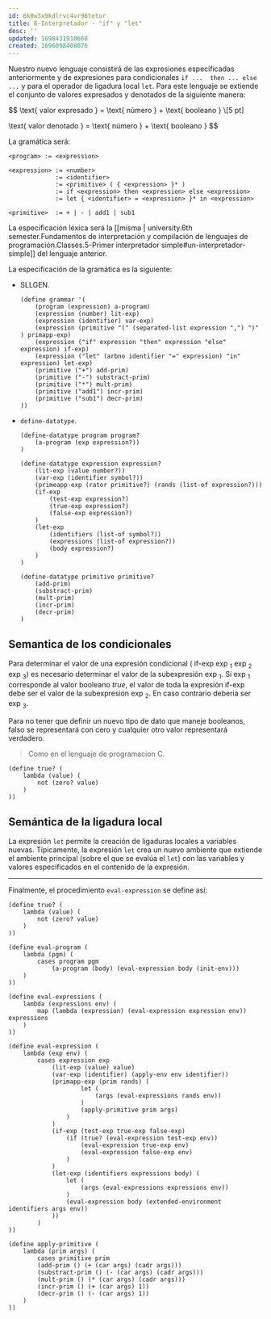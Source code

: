 ```yaml
---
id: 6k0w3x9kdlrvc4vr96tetur
title: 6-Interpretador - "if" y "let"
desc: ''
updated: 1698431910668
created: 1696098408076
---
```


Nuestro nuevo lenguaje consistirá de las expresiones especificadas anteriormente y de expresiones para condicionales `if ...  then ... else ...` y para el operador de ligadura local `let`. Para este lenguaje se extiende el conjunto de valores expresados y denotados de la siguiente manera:

$$
\text{ valor expresado } = \text{ número } + \text{ booleano } \\[5 pt]

\text{ valor denotado } = \text{ número } + \text{ booleano }
$$

La gramática será:

```
<program> := <expression>

<expression> := <number>
             := <identifier>
             := <primitive> ( { <expression> }* )
             := if <expression> then <expression> else <expression>
             := let { <identifier> = <expression> }* in <expression>

<primitive>  := + | - | add1 | sub1
```

La especificación léxica será la [[misma | university.6th semester.Fundamentos de interpretación y compilación de lenguajes de programación.Classes.5-Primer interpretador simple#un-interpretador-simple]] del lenguaje anterior.

La especificación de la gramática es la siguiente:

- SLLGEN.

	```RKT
	(define grammar '(
		(program (expression) a-program)
		(expression (number) lit-exp)
		(expression (identifier) var-exp)
		(expression (primitive "(" (separated-list expression ",") ")" ) primapp-exp)
		(expression ("if" expression "then" expression "else" expression) if-exp)
		(expression ("let" (arbno identifier "=" expression) "in" expression) let-exp)
		(primitive ("+") add-prim)
		(primitive ("-") substract-prim)
		(primitive ("*") mult-prim)
		(primitive ("add1") incr-prim)
		(primitive ("sub1") decr-prim)
	))
	```

- `define-datatype`.

	```RKT
	(define-datatype program program?
		(a-program (exp expression?))
	)

	(define-datatype expression expression?
		(lit-exp (value number?))
		(var-exp (identifier symbol?))
		(primeapp-exp (rator primitive?) (rands (list-of expression?)))
		(if-exp
			(test-exp expression?)
			(true-exp expression?)
			(false-exp expression?)
		)
		(let-exp
			(identifiers (list-of symbol?))
			(expressions (list-of expression?))
			(body expression?)
		)
	)

	(define-datatype primitive primitive?
		(add-prim)
		(substract-prim)
		(mult-prim)
		(incr-prim)
		(decr-prim)
	)
	```

## Semantica de los condicionales

Para determinar el valor de una expresión condicional ($\text{ if-exp } \text{ exp }_1 \text{ exp }_2 \text{ exp }_3$) es necesario determinar el valor de la subexpresión $\text{ exp }_1$. Si $\text{ exp }_1$ corresponde al valor booleano $true$, el valor de toda la expresión if-exp debe ser el valor de la subexpresión $\text{ exp }_2$. En caso contrario deberia ser $\text{ exp }_3$.

Para no tener que definir un nuevo tipo de dato que maneje booleanos, falso se representará con cero y cualquier otro valor representará verdadero.

> Como en el lenguaje de programacion C.

```RKT
(define true? (
	lambda (value) (
		not (zero? value)
	)
))
```

## Semántica de la ligadura local

La expresión `let` permite la creación de ligaduras locales a variables nuevas. Tı́picamente, la expresión `let` crea un nuevo ambiente que extiende el ambiente principal (sobre el que se evalúa el `let`) con las variables y valores especificados en el contenido de la expresión.

---

Finalmente, el procedimiento `eval-expression` se define ası́:

```RKT
(define true? (
	lambda (value) (
		not (zero? value)
	)
))

(define eval-program (
	lambda (pgm) (
		cases program pgm
			(a-program (body) (eval-expression body (init-env)))
	)
))

(define eval-expressions (
	lambda (expressions env) (
		map (lambda (expression) (eval-expression expression env)) expressions
	)
))

(define eval-expression (
	lambda (exp env) (
		cases expression exp
			(lit-exp (value) value)
			(var-exp (identifier) (apply-env env identifier))
			(primapp-exp (prim rands) (
					let (
						(args (eval-expressions rands env))
					)
					(apply-primitive prim args)
				)
			)
			(if-exp (test-exp true-exp false-exp)
				(if (true? (eval-expression test-exp env))
					(eval-expression true-exp env)
					(eval-expression false-exp env)
				)
			)
			(let-exp (identifiers expressions body) (
				let (
					(args (eval-expressions expressions env))
				)
				(eval-expression body (extended-environment identifiers args env))
			))
		)
))

(define apply-primitive (
	lambda (prim args) (
		cases primitive prim
		(add-prim () (+ (car args) (cadr args)))
		(substract-prim () (- (car args) (cadr args)))
		(mult-prim () (* (car args) (cadr args)))
		(incr-prim () (+ (car args) 1))
		(decr-prim () (- (car args) 1))
	)
))
```
